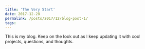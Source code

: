 ```yaml
---
title: 'The Very Start'
date: 2017-12-28
permalink: /posts/2017/12/blog-post-1/
tags:
---
```


This is my blog.  Keep on the look out as I keep updating it with cool projects, questions, and thoughts.
